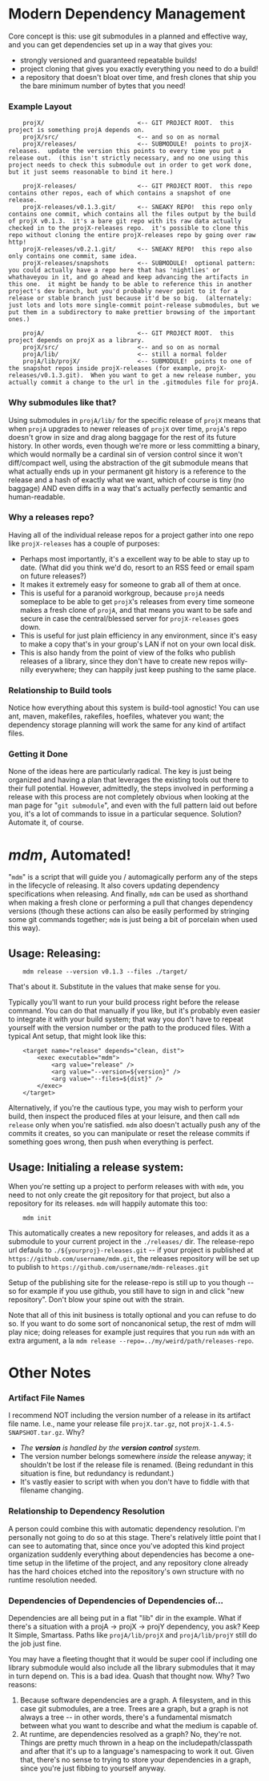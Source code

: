 Modern Dependency Management
============================

Core concept is this: use git submodules in a planned and effective way, and you can get dependencies set up in a way that gives you:

* strongly versioned and guaranteed repeatable builds!
* project cloning that gives you exactly everything you need to do a build!
* a repository that doesn't bloat over time, and fresh clones that ship you the bare minimum number of bytes that you need!


### Example Layout

```
	projX/                          <-- GIT PROJECT ROOT.  this project is something projA depends on.
	projX/src/                      <-- and so on as normal
	projX/releases/                 <-- SUBMODULE!  points to projX-releases.  update the version this points to every time you put a release out.  (this isn't strictly necessary, and no one using this project needs to check this submodule out in order to get work done, but it just seems reasonable to bind it here.)
	
	projX-releases/                 <-- GIT PROJECT ROOT.  this repo contains other repos, each of which contains a snapshot of one release.
	projX-releases/v0.1.3.git/      <-- SNEAKY REPO!  this repo only contains one commit, which contains all the files output by the build of projX v0.1.3.  it's a bare git repo with its raw data actually checked in to the projX-releases repo.  it's possible to clone this repo without cloning the entire projX-releases repo by going over raw http!
	projX-releases/v0.2.1.git/      <-- SNEAKY REPO!  this repo also only contains one commit, same idea.
	projX-releases/snapshots        <-- SUBMODULE!  optional pattern: you could actually have a repo here that has 'nightlies' or whathaveyou in it, and go ahead and keep advancing the artifacts in this one.  it might be handy to be able to reference this in another project's dev branch, but you'd probably never point to it for a release or stable branch just because it'd be so big.  (alternately: just lots and lots more single-commit point-release submodules, but we put them in a subdirectory to make prettier browsing of the important ones.)
	
	projA/                          <-- GIT PROJECT ROOT.  this project depends on projX as a library.
	projX/src/                      <-- and so on as normal
	projA/lib/                      <-- still a normal folder
	projA/lib/projX/                <-- SUBMODULE!  points to one of the snapshot repos inside projX-releases (for example, projX-releases/v0.1.3.git).  When you want to get a new release number, you actually commit a change to the url in the .gitmodules file for projA.
```

### Why submodules like that?

Using submodules in ```projA/lib/``` for the specific release of ```projX``` means that when ```projA``` upgrades to newer releases of ```projX``` over time,
```projA```'s repo doesn't grow in size and drag along baggage for the rest of its future history.
In other words, even though we're more or less committing a binary, which would normally be a cardinal sin of version control since it won't diff/compact well,
using the abstraction of the git submodule means that what actually ends up in your permanent git history is a reference to the release and a hash of exactly what we want,
which of course is tiny (no baggage) AND even diffs in a way that's actually perfectly semantic and human-readable.

### Why a releases repo?

Having all of the individual release repos for a project gather into one repo like ```projX-releases``` has a couple of purposes:
* Perhaps most importantly, it's a excellent way to be able to stay up to date.  (What did you think we'd do, resort to an RSS feed or email spam on future releases?)
* It makes it extremely easy for someone to grab all of them at once.
 * This is useful for a paranoid workgroup, because ```projA``` needs someplace to be able to get ```projX```'s releases from every time someone makes a fresh clone of ```projA```,
and that means you want to be safe and secure in case the central/blessed server for ```projX-releases``` goes down.
 * This is useful for just plain efficiency in any environment, since it's easy to make a copy that's in your group's LAN if not on your own local disk.
* This is also handy from the point of view of the folks who publish releases of a library, since they don't have to create new repos willy-nilly everywhere;
   they can happily just keep pushing to the same place.

### Relationship to Build tools

Notice how everything about this system is build-tool agnostic!  You can use ant, maven, makefiles, rakefiles, hoefiles, whatever you want; the dependency storage planning
will work the same for any kind of artifact files.

### Getting it Done

None of the ideas here are particularly radical.  The key is just being organized and having a plan that leverages the existing tools out there to their full potential.
However, admittedly, the steps involved in performing a release with this process are not completely obvious when looking at the man page for "```git submodule```",
and even with the full pattern laid out before you, it's a lot of commands to issue in a particular sequence.  Solution?  Automate it, of course.



*mdm*, Automated!
=================

"```mdm```" is a script that will guide you / automagically perform any of the steps in the lifecycle of releasing.
It also covers updating dependency specifications when releasing.
And finally, ```mdm``` can be used as shorthand when making a fresh clone or performing a pull that changes dependency versions
(though these actions can also be easily performed by stringing some git commands together; ```mdm``` is just being a bit of porcelain when used this way).


Usage: Releasing:
-----------------

```
	mdm release --version v0.1.3 --files ./target/
```

That's about it.  Substitute in the values that make sense for you.

Typically you'll want to run your build process right before the release command.
You can do that manually if you like, but it's probably even easier to integrate it with your build system;
that way you don't have to repeat yourself with the version number or the path to the produced files.
With a typical Ant setup, that might look like this:

```
	<target name="release" depends="clean, dist">
		<exec executable="mdm">
			<arg value="release" />
			<arg value="--version=${version}" />
			<arg value="--files=${dist}" />
		</exec>
	</target>
```

Alternatively, if you're the cautious type, you may wish to perform your build, then inspect the produced files at your leisure, and then call ```mdm release``` only when you're satisfied.
```mdm``` also doesn't actually push any of the commits it creates, so you can manipulate or reset the release commits if something goes wrong, then push when everything is perfect.


Usage: Initialing a release system:
-------------------------------------------------------

When you're setting up a project to perform releases with with ```mdm```, you need to not only create the git repository for that project, but also a repository for its releases.
```mdm``` will happily automate this too:

```
	mdm init
```

This automatically creates a new repository for releases, and adds it as a submodule to your current project in the ```./releases/``` dir.
The release-repo url defauls to ```./${yourproj}-releases.git``` --
if your project is published at ```https://github.com/username/mdm.git```, the releases repository will be set up to publish to ```https://github.com/username/mdm-releases.git```

Setup of the publishing site for the release-repo is still up to you though -- so for example if you use github, you still have to sign in and click "new repository".  Don't blow your spine out with the strain.

Note that all of this init business is totally optional and you can refuse to do so.
If you want to do some sort of noncanonical setup, the rest of mdm will play nice;
doing releases for example just requires that you run ```mdm``` with an extra argument, a la ```mdm release --repo=../my/weird/path/releases-repo```.



Other Notes
===========

### Artifact File Names

I recommend NOT including the version number of a release in its artifact file name.
I.e., name your release file ```projX.tar.gz```,  not ```projX-1.4.5-SNAPSHOT.tar.gz```.
Why?
- *The **version** is handled by the **version control** system.*
- The version number belongs somewhere *inside* the release anyway; it shouldn't be lost if the release file is renamed.
  (Being redundant in this situation is fine, but redundancy is redundant.)
- It's vastly easier to script with when you don't have to fiddle with that filename changing.

### Relationship to Dependency Resolution

A person could combine this with automatic dependency resolution.
I'm personally not going to do so at this stage.  There's relatively little point that I can see to automating that,
since once you've adopted this kind project organization suddenly everything about dependencies has become a one-time setup in the lifetime of the project,
and any repository clone already has the hard choices etched into the repository's own structure with no runtime resolution needed.

### Dependencies of Dependencies of Dependencies of...

Dependencies are all being put in a flat "lib" dir in the example.
What if there's a situation with a projA -> projX -> projY dependency, you ask?
Keep It Simple, Smartass.  Paths like ```projA/lib/projX``` and ```projA/lib/projY``` still do the job just fine.

You may have a fleeting thought that it would be super cool if including one library submodule would also include all the library submodules that it may in turn depend on.
This is a bad idea.  Quash that thought now.
Why?  Two reasons:
1. Because software dependencies are a graph.  A filesystem, and in this case git submodules, are a tree.
   Trees are a graph, but a graph is not always a tree -- in other words, there's a fundamental mismatch between what you want to describe and what the medium is capable of.
1. At runtime, are dependencies resolved as a graph?
   No, they're not.  Things are pretty much thrown in a heap on the includepath/classpath and after that it's up to a language's namespacing to work it out.
   Given that, there's no sense to trying to store your dependencies in a graph, since you're just fibbing to yourself anyway.


